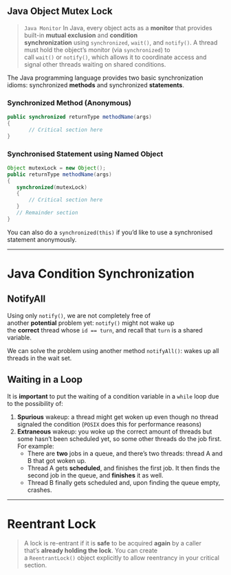 ## Java Object Mutex Lock

>`Java Monitor`
>In Java, every object acts as a **monitor** that provides built-in **mutual exclusion** and **condition synchronization** using `synchronized`, `wait()`, and `notify()`. A thread must hold the object’s monitor (via `synchronized`) to call `wait()` or `notify()`, which allows it to coordinate access and signal other threads waiting on shared conditions.


The Java programming language provides two basic synchronization idioms: 
synchronized **methods** and synchronized **statements**.

### Synchronized Method (Anonymous)
```java
public synchronized returnType methodName(args)
{
       // Critical section here
}
```

### Synchronised Statement using Named Object
``` java
Object mutexLock = new Object();
public returnType methodName(args)
{
   synchronized(mutexLock)
   {
       // Critical section here
   }
   // Remainder section
}
```

You can also do a `synchronized(this)` if you’d like to use a synchronised statement anonymously.

---
# Java Condition Synchronization
## NotifyAll

Using only `notify()`, we are not completely free of another **potential** problem yet: `notify()` might not wake up the **correct** thread whose `id == turn`, and recall that `turn` is a shared variable.

We can solve the problem using another method `notifyAll()`: wakes up all threads in the wait set.

## Waiting in a Loop

It is **important** to put the waiting of a condition variable in a `while` loop due to the possibility of:

1. **Spurious** wakeup: a thread might get woken up even though no thread signaled the condition (`POSIX` does this for performance reasons)
2. **Extraneous** wakeup: you woke up the correct amount of threads but some hasn’t been scheduled yet, so some other threads do the job first. For example:
    - There are **two** jobs in a queue, and there’s two threads: thread A and B that got woken up.
    - Thread A gets **scheduled**, and finishes the first job. It then finds the second job in the queue, and **finishes** it as well.
    - Thread B finally gets scheduled and, upon finding the queue empty, crashes.

---
# Reentrant Lock

>A lock is re-entrant if it is **safe** to be acquired **again** by a caller that’s **already holding the lock**. You can create a `ReentrantLock()` object explicitly to allow reentrancy in your critical section.


